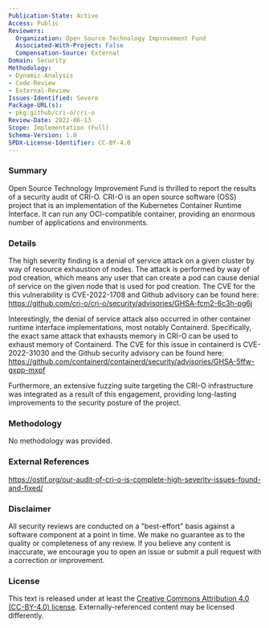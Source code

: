 ```yaml
---
Publication-State: Active
Access: Public
Reviewers:
  Organization: Open Source Technology Improvement Fund
  Associated-With-Project: False
  Compensation-Source: External
Domain: Security
Methodology:
- Dynamic-Analysis
- Code-Review
- External-Review
Issues-Identified: Severe
Package-URL(s):
- pkg:github/cri-o/cri-o
Review-Date: 2022-06-13
Scope: Implementation (Full)
Schema-Version: 1.0
SPDX-License-Identifier: CC-BY-4.0
---
```


### Summary

Open Source Technology Improvement Fund is thrilled to report the results of a security audit of CRI-O. CRI-O is an open source software (OSS) project that is an implementation of the Kubernetes Container Runtime Interface. It can run any OCI-compatible container, providing an enormous number of applications and environments.

### Details

The high severity finding is a denial of service attack on a given cluster by way of resource exhaustion of nodes. The attack is performed by way of pod creation, which means any user that can create a pod can cause denial of service on the given node that is used for pod creation. The CVE for the this vulnerability is CVE-2022-1708 and Github advisory can be found here: https://github.com/cri-o/cri-o/security/advisories/GHSA-fcm2-6c3h-pg6j

Interestingly, the denial of service attack also occurred in other container runtime interface implementations, most notably Containerd. Specifically, the exact same attack that exhausts memory in CRI-O can be used to exhaust memory of Containerd. The CVE for this issue in containerd is CVE-2022-31030 and the Github security advisory can be found here: https://github.com/containerd/containerd/security/advisories/GHSA-5ffw-gxpp-mxpf 

Furthermore, an extensive fuzzing suite targeting the CRI-O infrastructure was integrated as a result of this engagement, providing long-lasting improvements to the security posture of the project.

### Methodology

No methodology was provided.

### External References

https://ostif.org/our-audit-of-cri-o-is-complete-high-severity-issues-found-and-fixed/

### Disclaimer

All security reviews are conducted on a "best-effort" basis against a software
component at a point in time. We make no guarantee as to the quality or completeness
of any review. If you believe any content is inaccurate, we encourage you to open
an issue or submit a pull request with a correction or improvement.

### License

This text is released under at least the
[Creative Commons Attribution 4.0 (CC-BY-4.0) license](https://creativecommons.org/licenses/by/4.0/legalcode.txt).
Externally-referenced content may be licensed differently.
